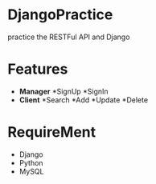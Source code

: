 # DjangoPractice
practice the RESTFul API and Django

# Features
  
* **Manager**
  *SignUp
  *SignIn 
* **Client** 
  *Search
  *Add
  *Update
  *Delete


# RequireMent
* Django
* Python
* MySQL

